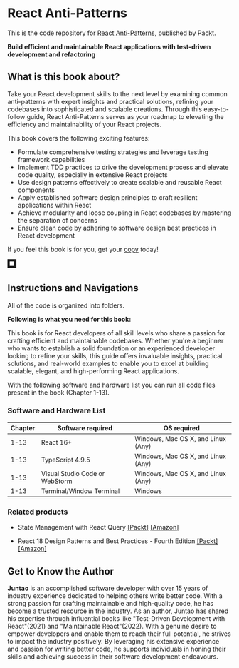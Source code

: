 # React Anti-Patterns

<a href="https://www.packtpub.com/product/react-anti-patterns/9781805123972"><img src="https://content.packt.com/B21103/cover_image_small.jpg" alt="" height="256px" align="right"></a>

This is the code repository for [React Anti-Patterns](https://www.packtpub.com/product/react-anti-patterns/9781805123972), published by Packt.

**Build efficient and maintainable React applications with test-driven development and refactoring**

## What is this book about?
Take your React development skills to the next level by examining common anti-patterns with expert insights and practical solutions, refining your codebases into sophisticated and scalable creations. Through this easy-to-follow guide, React Anti-Patterns serves as your roadmap to elevating the efficiency and maintainability of your React projects.
	
This book covers the following exciting features:
* Formulate comprehensive testing strategies and leverage testing framework capabilities
* Implement TDD practices to drive the development process and elevate code quality, especially in extensive React projects
* Use design patterns effectively to create scalable and reusable React components
* Apply established software design principles to craft resilient applications within React
* Achieve modularity and loose coupling in React codebases by mastering the separation of concerns
* Ensure clean code by adhering to software design best practices in React development

If you feel this book is for you, get your [copy](https://www.amazon.com/dp/1805123971) today!

<a href="https://www.packtpub.com/?utm_source=github&utm_medium=banner&utm_campaign=GitHubBanner"><img src="https://raw.githubusercontent.com/PacktPublishing/GitHub/master/GitHub.png" 
alt="https://www.packtpub.com/" border="5" /></a>


## Instructions and Navigations
All of the code is organized into folders. 

**Following is what you need for this book:**

This book is for React developers of all skill levels who share a passion for crafting efficient and maintainable codebases. Whether you're a beginner who wants to establish a solid foundation or an experienced developer looking to refine your skills, this guide offers invaluable insights, practical solutions, and real-world examples to enable you to excel at building scalable, elegant, and high-performing React applications.

With the following software and hardware list you can run all code files present in the book (Chapter 1-13).

### Software and Hardware List

| Chapter  | Software required                   | OS required                        |
| -------- | ------------------------------------| -----------------------------------|
| 1-13     | React 16+                           | Windows, Mac OS X, and Linux (Any) |
| 1-13     | TypeScript 4.9.5                    | Windows, Mac OS X, and Linux (Any) |
| 1-13     | Visual Studio Code or WebStorm      | Windows, Mac OS X, and Linux (Any) |
| 1-13     | Terminal/Window Terminal            | Windows                            |


### Related products <Other books you may enjoy>
* State Management with React Query [[Packt]](https://www.packtpub.com/product/state-management-with-react-query/9781803231341) [[Amazon]](https://www.amazon.com/State-Management-React-Query-experience-ebook/dp/B0BR3X7D8M)

* React 18 Design Patterns and Best Practices - Fourth Edition [[Packt]](https://www.packtpub.com/product/react-18-design-patterns-and-best-practices-fourth-edition/9781803233109) [[Amazon]](https://www.amazon.com/React-Design-Patterns-Best-Practices/dp/1803233109)

## Get to Know the Author
**Juntao**
is an accomplished software developer with over 15 years of industry experience dedicated to helping others write better code. With a strong passion for crafting maintainable and high-quality code, he has become a trusted resource in the industry.
As an author, Juntao has shared his expertise through influential books like "Test-Driven Development with React"(2021) and "Maintainable React"(2022).
With a genuine desire to empower developers and enable them to reach their full potential, he strives to impact the industry positively. By leveraging his extensive experience and passion for writing better code, he supports individuals in honing their skills and achieving success in their software development endeavours.
